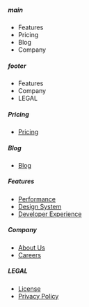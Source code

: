 ##### main

- Features
- Pricing
- Blog
- Company

##### footer

- Features
- Company
- LEGAL

##### Pricing

- [Pricing](/service/pricing.html)

##### Blog

- [Blog](/posts/)


##### Features

- [Performance](/features/performance.html)
- [Design System](/features/design-system.html)
- [Developer Experience](/features/developer-experience.html)

##### Company

- [About Us](/about/company.html)
- [Careers](/about/career.html)

##### LEGAL

- [License](/about/license.html)
- [Privacy Policy](/about/privacy.html)

